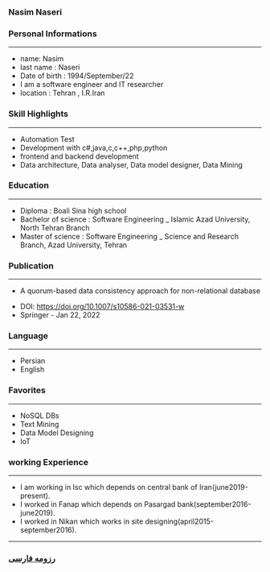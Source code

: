 
### Nasim Naseri


### Personal Informations

---
+ name: Nasim
+ last name : Naseri
+ Date of birth : 1994/September/22
+ I am a software engineer and IT researcher
+ location : Tehran , I.R.Iran


### Skill Highlights

---
+ Automation Test
+ Development with c#,java,c,c++,php,python
+ frontend and backend development
+ Data architecture, Data analyser, Data model designer, Data Mining


### Education

---
+ Diploma : Boali Sina high school
+ Bachelor of science : Software Engineering
_ Islamic Azad University, North Tehran Branch
+ Master of science : Software Engineering
_ Science and Research Branch, Azad University, Tehran


### Publication

---
+ A quorum-based data consistency approach for non-relational database
- DOI: https://doi.org/10.1007/s10586-021-03531-w
- Springer - Jan 22, 2022


### Language

---
+ Persian
+ English

### Favorites

---
+ NoSQL DBs
+ Text Mining
+ Data Model Designing
+ IoT

### working Experience

---
+ I am working in Isc which depends on central bank of Iran(june2019-present).
+ I worked in Fanap which depends on Pasargad bank(september2016-june2019).
+ I worked in Nikan which works in site designing(april2015-september2016).



--- 
### [رزومه فارسی](resume-fa.md)
